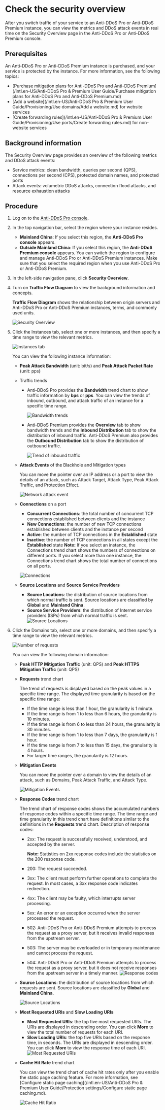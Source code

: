 # Check the security overview

After you switch traffic of your service to an Anti-DDoS Pro or Anti-DDoS Premium instance, you can view the metrics and DDoS attack events in real time on the Security Overview page in the Anti-DDoS Pro or Anti-DDoS Premium console.

## Prerequisites

An Anti-DDoS Pro or Anti-DDoS Premium instance is purchased, and your service is protected by the instance. For more information, see the following topics:

-   [Purchase mitigation plans for Anti-DDoS Pro and Anti-DDoS Premium](/intl.en-US/Anti-DDoS Pro & Premium User Guide/Purchase mitigation plans for Anti-DDoS Pro and Anti-DDoS Premium.md)
-   [Add a website](/intl.en-US/Anti-DDoS Pro & Premium User Guide/Provisioning/Use domains/Add a website.md) for website services
-   [Create forwarding rules](/intl.en-US/Anti-DDoS Pro & Premium User Guide/Provisioning/Use ports/Create forwarding rules.md) for non-website services

## Background information

The Security Overview page provides an overview of the following metrics and DDoS attack events:

-   Service metrics: clean bandwidth, queries per second \(QPS\), connections per second \(CPS\), protected domain names, and protected ports
-   Attack events: volumetric DDoS attacks, connection flood attacks, and resource exhaustion attacks

## Procedure

1.  Log on to the [Anti-DDoS Pro console](https://yundun.console.aliyun.com/?p=ddoscoo).

2.  In the top navigation bar, select the region where your instance resides.

    -   **Mainland China**: If you select this region, the **Anti-DDoS Pro console** appears.
    -   **Outside Mainland China**: If you select this region, the **Anti-DDoS Premium console** appears.
    You can switch the region to configure and manage Anti-DDoS Pro or Anti-DDoS Premium instances. Make sure that you select the required region when you use Anti-DDoS Pro or Anti-DDoS Premium.

3.  In the left-side navigation pane, click **Security Overview**.

4.  Turn on **Traffic Flow Diagram** to view the background information and concepts.

    **Traffic Flow Diagram** shows the relationship between origin servers and Anti-DDoS Pro or Anti-DDoS Premium instances, terms, and commonly used units.

    ![Security Overview](https://static-aliyun-doc.oss-accelerate.aliyuncs.com/assets/img/en-US/4987449951/p54011.png)

5.  Click the Instances tab, select one or more instances, and then specify a time range to view the relevant metrics.

    ![Instances tab](https://static-aliyun-doc.oss-accelerate.aliyuncs.com/assets/img/en-US/4987449951/p54020.png)

    You can view the following instance information:

    -   **Peak Attack Bandwidth** \(unit: bit/s\) and **Peak Attack Packet Rate** \(unit: pps\)
    -   Traffic trends
        -   Anti-DDoS Pro provides the **Bandwidth** trend chart to show traffic information by **bps** or **pps**. You can view the trends of inbound, outbound, and attack traffic of an instance for a specific time range.

            ![Bandwidth trends](https://static-aliyun-doc.oss-accelerate.aliyuncs.com/assets/img/en-US/4987449951/p84211.png)

        -   Anti-DDoS Premium provides the **Overview** tab to show bandwidth trends and the **Inbound Distribution** tab to show the distribution of inbound traffic. Anti-DDoS Premium also provides the **Outbound Distribution** tab to show the distribution of outbound traffic.

            ![Trend of inbound traffic](https://static-aliyun-doc.oss-accelerate.aliyuncs.com/assets/img/en-US/5987449951/p84212.png)

    -   **Attack Events** of the Blackhole and Mitigation types

        You can move the pointer over an IP address or a port to view the details of an attack, such as Attack Target, Attack Type, Peak Attack Traffic, and Protection Effect.

        ![Network attack event](https://static-aliyun-doc.oss-accelerate.aliyuncs.com/assets/img/en-US/4558121161/p212118.png)

    -   **Connections** on a port

        -   **Concurrent Connections**: the total number of concurrent TCP connections established between clients and the instance
        -   **New Connections**: the number of new TCP connections established between clients and the instance per second
        -   **Active**: the number of TCP connections in the **Established** state
        -   **Inactive**: the number of TCP connections in all states except the **Established** state
        **Note:** If you select an instance, the Connections trend chart shows the numbers of connections on different ports. If you select more than one instance, the Connections trend chart shows the total number of connections on all ports.

        ![Connections](https://static-aliyun-doc.oss-accelerate.aliyuncs.com/assets/img/en-US/5987449951/p54023.png)

    -   **Source Locations** and **Source Service Providers**

        -   **Source Locations**: the distribution of source locations from which normal traffic is sent. Source locations are classified by **Global** and **Mainland China**.
        -   **Source Service Providers**: the distribution of Internet service providers \(ISPs\) from which normal traffic is sent.
        ![Source Locations](https://static-aliyun-doc.oss-accelerate.aliyuncs.com/assets/img/en-US/2395078061/p188828.png)

6.  Click the Domains tab, select one or more domains, and then specify a time range to view the relevant metrics.

    ![Number of requests](https://static-aliyun-doc.oss-accelerate.aliyuncs.com/assets/img/en-US/5987449951/p54012.png)

    You can view the following domain information:

    -   **Peak HTTP Mitigation Traffic** \(unit: QPS\) and **Peak HTTPS Mitigation Traffic** \(unit: QPS\)
    -   **Requests** trend chart

        The trend of requests is displayed based on the peak values in a specific time range. The displayed time granularity is based on the specific time range:

        -   If the time range is less than 1 hour, the granularity is 1 minute.
        -   If the time range is from 1 to less than 6 hours, the granularity is 10 minutes.
        -   If the time range is from 6 to less than 24 hours, the granularity is 30 minutes.
        -   If the time range is from 1 to less than 7 days, the granularity is 1 hour.
        -   If the time range is from 7 to less than 15 days, the granularity is 4 hours.
        -   For larger time ranges, the granularity is 12 hours.
    -   **Mitigation Events**

        You can move the pointer over a domain to view the details of an attack, such as Domains, Peak Attack Traffic, and Attack Type.

        ![Mitigation Events](https://static-aliyun-doc.oss-accelerate.aliyuncs.com/assets/img/en-US/5987449951/p54015.png)

    -   **Response Codes** trend chart

        The trend chart of response codes shows the accumulated numbers of response codes within a specific time range. The time range and time granularity in this trend chart have definitions similar to the definitions in the **Requests** trend chart. Description of response codes:

        -   2xx: The request is successfully received, understood, and accepted by the server.

            **Note:** Statistics on 2xx response codes include the statistics on the 200 response code.

        -   200: The request succeeded.
        -   3xx: The client must perform further operations to complete the request. In most cases, a 3xx response code indicates redirection.
        -   4xx: The client may be faulty, which interrupts server processing.
        -   5xx: An error or an exception occurred when the server processed the request.
        -   502: Anti-DDoS Pro or Anti-DDoS Premium attempts to process the request as a proxy server, but it receives invalid responses from the upstream server.
        -   503: The server may be overloaded or in temporary maintenance and cannot process the request.
        -   504: Anti-DDoS Pro or Anti-DDoS Premium attempts to process the request as a proxy server, but it does not receive responses from the upstream server in a timely manner.
        ![Response codes](https://static-aliyun-doc.oss-accelerate.aliyuncs.com/assets/img/en-US/2395078061/p54017.png)

    -   **Source Locations**: the distribution of source locations from which requests are sent. Source locations are classified by **Global** and **Mainland China**.

        ![Source Locations](https://static-aliyun-doc.oss-accelerate.aliyuncs.com/assets/img/en-US/2395078061/p188920.png)

    -   **Most Requested URIs** and **Slow Loading URIs**

        -   **Most Requested URIs**: the top five most requested URIs. The URIs are displayed in descending order. You can click **More** to view the total number of requests for each URI.
        -   **Slow Loading URIs**: the top five URIs based on the response time, in seconds. The URIs are displayed in descending order. You can click **More** to view the response time of each URI.
        ![Most Requested URIs](https://static-aliyun-doc.oss-accelerate.aliyuncs.com/assets/img/en-US/2395078061/p189037.png)

    -   **Cache Hit Rate** trend chart

        You can view the trend chart of cache hit rates only after you enable the static page caching feature. For more information, see [Configure static page caching](/intl.en-US/Anti-DDoS Pro & Premium User Guide/Protection settings/Configure static page caching.md).

        ![Cache Hit Ratio](https://static-aliyun-doc.oss-accelerate.aliyuncs.com/assets/img/en-US/2395078061/p189220.png)


